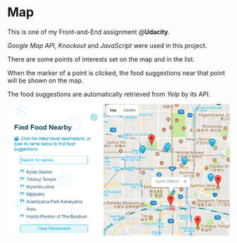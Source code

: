 # Map

This is one of my Front-and-End assignment @**Udacity**.

_Google Map API_, _Knockout_ and _JavaScript_ were used in this project.

There are some points of interests set on the map and in the list.

When the marker of a point is clicked, the food suggestions near that point will be shown on the map.

The food suggestions are automatically retrieved from _Yelp_ by its API.

![Image text](img/imgForReadme.png)
